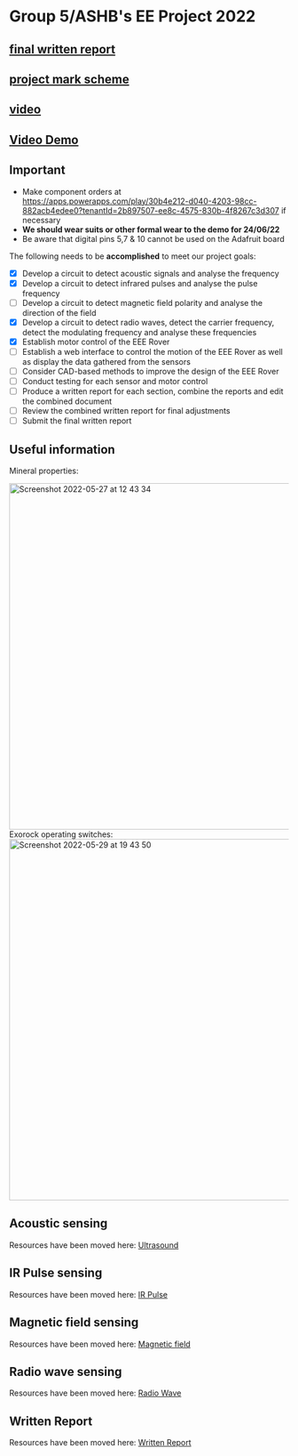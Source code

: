 # Group 5/ASHB's EE Project 2022 

## [final written report](https://imperiallondon-my.sharepoint.com/:w:/g/personal/an521_ic_ac_uk/EeuObOR-S-lHpdSKYnU6FhYBMaKFVtId1mpSv_Idt-HmbQ?e=gWFubt)
## [project mark scheme](https://github.com/shekratul10/EEProject/blob/main/Written%20report/EDP%20-%20final%20report%20mark%20sheet%202022%20-%20Copy.xlsx)
## [video](https://imperiallondon-my.sharepoint.com/:v:/g/personal/eperea_ic_ac_uk/EdCU5DJ8DUpJqPFEcV0eLp4B5TmBCVaoO-RB1G3f6M7Cjg)
## [Video Demo](https://imperiallondon-my.sharepoint.com/personal/rs2221_ic_ac_uk/_layouts/15/onedrive.aspx?login_hint=rs2221%40ic%2Eac%2Euk&id=%2Fpersonal%2Frs2221%5Fic%5Fac%5Fuk%2FDocuments%2FVideo%20Demo%2Emp4&parent=%2Fpersonal%2Frs2221%5Fic%5Fac%5Fuk%2FDocuments)

## Important 
- Make component orders at https://apps.powerapps.com/play/30b4e212-d040-4203-98cc-882acb4edee0?tenantId=2b897507-ee8c-4575-830b-4f8267c3d307 if necessary
- **We should wear suits or other formal wear to the demo for 24/06/22**
- Be aware that digital pins 5,7 & 10 cannot be used on the Adafruit board

The following needs to be **accomplished** to meet our project goals:
- [x] Develop a circuit to detect acoustic signals and analyse the frequency
- [x] Develop a circuit to detect infrared pulses and analyse the pulse frequency
- [ ] Develop a circuit to detect magnetic field polarity and analyse the direction of the field
- [x] Develop a circuit to detect radio waves, detect the carrier frequency, detect the modulating frequency and analyse these frequencies
- [x] Establish motor control of the EEE Rover
- [ ] Establish a web interface to control the motion of the EEE Rover as well as display the data gathered from the sensors
- [ ] Consider CAD-based methods to improve the design of the EEE Rover
- [ ] Conduct testing for each sensor and motor control
- [ ] Produce a written report for each section, combine the reports and edit the combined document
- [ ] Review the combined written report for final adjustments
- [ ] Submit the final written report

## Useful information
Mineral properties:

<img width="623" alt="Screenshot 2022-05-27 at 12 43 34" src="https://user-images.githubusercontent.com/106095203/170692913-9280b7b0-e76c-451f-a7b8-0ea30aa6a381.png">
Exorock operating switches:

<img width="650" alt="Screenshot 2022-05-29 at 19 43 50" src="https://user-images.githubusercontent.com/106095203/170886613-d42fbb28-ed0c-472e-93cb-3d7952c586f6.png">

## Acoustic sensing
Resources have been moved here: [Ultrasound](https://github.com/shekratul10/EEProject/tree/main/Sensor/Ultrasound)
## IR Pulse sensing
Resources have been moved here: [IR Pulse](https://github.com/shekratul10/EEProject/tree/main/Sensor/IR%20Pulse)
## Magnetic field sensing
Resources have been moved here: [Magnetic field](https://github.com/shekratul10/EEProject/tree/main/Sensor/Magnetic%20field)
## Radio wave sensing
Resources have been moved here: [Radio Wave](https://github.com/shekratul10/EEProject/tree/main/Sensor/Radio%20Wave)
## Written Report
Resources have been moved here: [Written Report](https://github.com/shekratul10/EEProject/tree/main/Written%20report)
